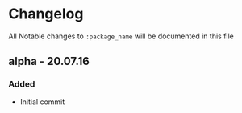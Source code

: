 # Changelog

All Notable changes to `:package_name` will be documented in this file

## alpha - 20.07.16

### Added
- Initial commit
